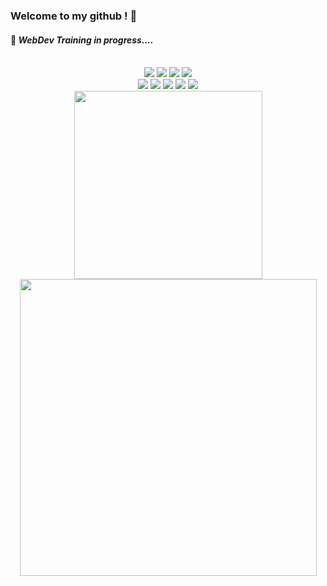 ### Welcome to my github ! 👋  

#### 👀 *WebDev Training in progress....*
<div align="center">
  <br />
    <img src="https://img.shields.io/badge/Linux_Mint-87CF3E?style=for-the-badge&logo=linux-mint&logoColor=white"/> 
  	<img src="https://img.shields.io/badge/Apache-D22128?style=for-the-badge&logo=Apache&logoColor=white"        />
  	<img src="https://img.shields.io/badge/MySQL-005C84?style=for-the-badge&logo=mysql&logoColor=white"          /> 
    <img src="https://img.shields.io/badge/PHP-777BB4?style=for-the-badge&logo=php&logoColor=white"              />
  <br />
    <img src="https://img.shields.io/badge/JavaScript-323330?style=for-the-badge&logo=javascript&logoColor=F7DF1E" />
  	<img src="https://img.shields.io/badge/HTML5-E34F26?style=for-the-badge&logo=html5&logoColor=white"          />
    <img src="https://img.shields.io/badge/CSS3-1572B6?style=for-the-badge&logo=css3&logoColor=white"            />
  	<img src="https://img.shields.io/badge/Sass-CC6699?style=for-the-badge&logo=sass&logoColor=white"            />    
  	<img src="https://img.shields.io/badge/Bootstrap-563D7C?style=for-the-badge&logo=bootstrap&logoColor=white"  />
  <br />
  <a  href ="https://github.com/AlineBsr/github-readme-stats" > 
    <img src="https://github-readme-stats.vercel.app/api/top-langs/?username=AlineBsr&hide_border=true&theme=onedark&layout=compact&repo=github-readme-stats" width="301px" />
    <img src ="https://github-readme-stats.vercel.app/api?username=AlineBsr&theme=onedark&count_private=true&hide=stars,issues&show_icons=true&hide_border=true&disable_animations=1" width="475px" />
  </a>
</div>

<a href ="https://github.com/AlineBsr/github-readme-stats"> 
  <img  align="center" 
 </a>

 

<!--
**AlineBsr/AlineBsr** is a ✨ _special_ ✨ repository because its `README.md` (this file) appears on your GitHub profile.

Here are some ideas to get you started:
- 🔭 I’m currently working on ...

- 🌱 I’m currently learning  HTML/CSS, JavaScript, PHP, SQL 
- 🔭 I’m currently working on ...
- 🌱 I’m currently learning ...
- 👯 I’m looking to collaborate on ...
- 🤔 I’m looking for help with ...
- 💬 Ask me about ...
- 📫 How to reach me: ...
- 😄 Pronouns: ...
- ⚡ Fun fact: ...
-->
